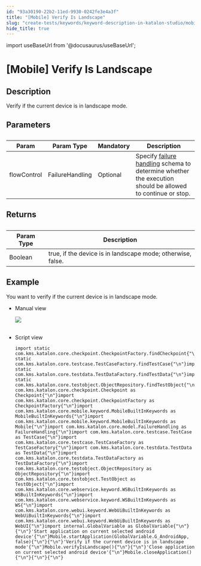 ```yaml
---
id: "93a30190-22b2-11ed-9930-0242fe3e4a3f"
title: "[Mobile] Verify Is Landscape"
slug: "create-tests/keywords/keyword-description-in-katalon-studio/mobile-keywords/mobile-verify-is-landscape"
hide_title: true
---
```

import useBaseUrl from '@docusaurus/useBaseUrl';


# <a id="id_0" class="anchor_top_offset"/><a id="ariaid-title1" class="anchor_top_offset"/>[Mobile] Verify Is Landscape


## <a id="id_0__id_1" class="anchor_top_offset"/>Description  

              
<p xmlns="http://www.w3.org/1999/xhtml" className="p">Verify if the current device is in landscape mode.</p> 
      

## <a id="id_0__id_2" class="anchor_top_offset"/>Parameters  

              
<table xmlns="http://www.w3.org/1999/xhtml" className="table anchor_top_offset" id="id_0__32c7013e-4318-4d70-be06-0f235c3641eb"><caption /><thead className="thead"><tr className><th className="entry anchor_top_offset" id="id_0__32c7013e-4318-4d70-be06-0f235c3641eb__entry__1">Param</th><th className="entry anchor_top_offset" id="id_0__32c7013e-4318-4d70-be06-0f235c3641eb__entry__2">Param Type</th><th className="entry anchor_top_offset" id="id_0__32c7013e-4318-4d70-be06-0f235c3641eb__entry__3">Mandatory</th><th className="entry anchor_top_offset" id="id_0__32c7013e-4318-4d70-be06-0f235c3641eb__entry__4">Description</th></tr></thead><tbody className="tbody"><tr className><td className="entry" headers="id_0__32c7013e-4318-4d70-be06-0f235c3641eb__entry__1 id_0__32c7013e-4318-4d70-be06-0f235c3641eb__entry__2 id_0__32c7013e-4318-4d70-be06-0f235c3641eb__entry__3 id_0__32c7013e-4318-4d70-be06-0f235c3641eb__entry__4 ">flowControl</td><td className="entry" headers="id_0__32c7013e-4318-4d70-be06-0f235c3641eb__entry__1 id_0__32c7013e-4318-4d70-be06-0f235c3641eb__entry__2 id_0__32c7013e-4318-4d70-be06-0f235c3641eb__entry__3 id_0__32c7013e-4318-4d70-be06-0f235c3641eb__entry__4 ">FailureHandling</td><td className="entry" headers="id_0__32c7013e-4318-4d70-be06-0f235c3641eb__entry__1 id_0__32c7013e-4318-4d70-be06-0f235c3641eb__entry__2 id_0__32c7013e-4318-4d70-be06-0f235c3641eb__entry__3 id_0__32c7013e-4318-4d70-be06-0f235c3641eb__entry__4 ">Optional</td><td className="entry" headers="id_0__32c7013e-4318-4d70-be06-0f235c3641eb__entry__1 id_0__32c7013e-4318-4d70-be06-0f235c3641eb__entry__2 id_0__32c7013e-4318-4d70-be06-0f235c3641eb__entry__3 id_0__32c7013e-4318-4d70-be06-0f235c3641eb__entry__4 ">Specify <a className="xref" href="/maintain/configure-failure-handling-settings-in-katalon-studio">failure handling</a> schema to         determine whether the execution should be allowed to continue or         stop.</td></tr></tbody></table> 
      

## <a id="id_0__id_3" class="anchor_top_offset"/>Returns

              
<table xmlns="http://www.w3.org/1999/xhtml" className="table anchor_top_offset" id="id_0__cfbfdbc3-3b76-4220-9071-735f54ca321b"><caption /><thead className="thead"><tr className><th className="entry anchor_top_offset" id="id_0__cfbfdbc3-3b76-4220-9071-735f54ca321b__entry__1">Param Type</th><th className="entry anchor_top_offset" id="id_0__cfbfdbc3-3b76-4220-9071-735f54ca321b__entry__2">Description</th></tr></thead><tbody className="tbody"><tr className><td className="entry" headers="id_0__cfbfdbc3-3b76-4220-9071-735f54ca321b__entry__1 id_0__cfbfdbc3-3b76-4220-9071-735f54ca321b__entry__2 ">Boolean</td><td className="entry" headers="id_0__cfbfdbc3-3b76-4220-9071-735f54ca321b__entry__1 id_0__cfbfdbc3-3b76-4220-9071-735f54ca321b__entry__2 ">true, if the device is in landscape mode; otherwise,         false.</td></tr></tbody></table> 
      

## <a id="id_0__id_4" class="anchor_top_offset"/>Example 

              
<p xmlns="http://www.w3.org/1999/xhtml" className="p">You want to verify if the current device is in landscape   mode.</p> 
      
<ul xmlns="http://www.w3.org/1999/xhtml" className="ul"><li className="li">     <p className="p">Manual view</p>     <p className="p">       <img className="image" src={useBaseUrl("https://github.com/katalon-studio/docs-images/raw/master/katalon-studio/docs/mobile-verify-is-landscape/image2017-3-3-153A103A59.png")} /><br /><br />     </p>   </li><li className="li">     <p className="p">Script view </p>     <pre className="pre codeblock"><code>import static com.kms.katalon.core.checkpoint.CheckpointFactory.findCheckpoint{"\n"}import static com.kms.katalon.core.testcase.TestCaseFactory.findTestCase{"\n"}import static com.kms.katalon.core.testdata.TestDataFactory.findTestData{"\n"}import static com.kms.katalon.core.testobject.ObjectRepository.findTestObject{"\n"}import com.kms.katalon.core.checkpoint.Checkpoint as Checkpoint{"\n"}import com.kms.katalon.core.checkpoint.CheckpointFactory as CheckpointFactory{"\n"}import com.kms.katalon.core.mobile.keyword.MobileBuiltInKeywords as MobileBuiltInKeywords{"\n"}import com.kms.katalon.core.mobile.keyword.MobileBuiltInKeywords as Mobile{"\n"}import com.kms.katalon.core.model.FailureHandling as FailureHandling{"\n"}import com.kms.katalon.core.testcase.TestCase as TestCase{"\n"}import com.kms.katalon.core.testcase.TestCaseFactory as TestCaseFactory{"\n"}import com.kms.katalon.core.testdata.TestData as TestData{"\n"}import com.kms.katalon.core.testdata.TestDataFactory as TestDataFactory{"\n"}import com.kms.katalon.core.testobject.ObjectRepository as ObjectRepository{"\n"}import com.kms.katalon.core.testobject.TestObject as TestObject{"\n"}import com.kms.katalon.core.webservice.keyword.WSBuiltInKeywords as WSBuiltInKeywords{"\n"}import com.kms.katalon.core.webservice.keyword.WSBuiltInKeywords as WS{"\n"}import com.kms.katalon.core.webui.keyword.WebUiBuiltInKeywords as WebUiBuiltInKeywords{"\n"}import com.kms.katalon.core.webui.keyword.WebUiBuiltInKeywords as WebUI{"\n"}import internal.GlobalVariable as GlobalVariable{"\n"}{"\n"}'Start application on current selected android device'{"\n"}Mobile.startApplication(GlobalVariable.G_AndroidApp, false){"\n"}{"\n"}'Verify if the current device is in landscape mode'{"\n"}Mobile.verifyIsLandscape(){"\n"}{"\n"}'Close application on current selected android device'{"\n"}Mobile.closeApplication(){"\n"}{"\n"}{"\n"}</code></pre>   </li></ul> 
      
